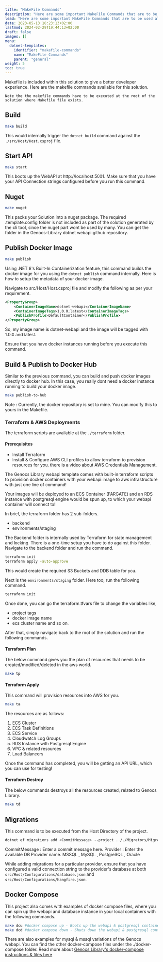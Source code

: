 ```yaml
---
title: "MakeFile Commands"
description: "Here are some important MakeFile Commands that are to be used along with Genocs Library CLI."
lead: "Here are some important MakeFile Commands that are to be used along with Genocs Library CLI."
date: 2023-05-13 10:23:13+02:00
lastmod: 2024-02-29T19:44:13+02:00
draft: false
images: []
menu:
  dotnet-templates:
    identifier: "makefile-commands"
    name: "MakeFile Commands"
    parent: "general"
weight: 5
toc: true
---
```


Makefile is included within this solution to give a better developer experience. Here are the makefile commands available for this solution.

`Note the the makefile commands have to be executed at the root of the solution where Makefile file exists.`

## Build
``` bash
make build
```
This would internally trigger the `dotnet build` command against the `./src/Host/Host.csproj` file.

## Start API
```bash
make start
```
This boots up the WebAPI at http://localhost:5001. Make sure that you have your API Connection strings configured before you run this command.

## Nuget

``` bash
make nuget
```

This packs your Solution into a nuget package. The required .template.config folder is not included as part of the solution generated by the cli tool, since the nuget part wont be used by many. You can get the folder in the Genocs-Library dotnet webapi github repository.

## Publish Docker Image

``` bash
make publish
```
Using .NET 8's Built-In Containerization feature, this command builds the docker image for you using the `dotnet publish` command internally. Here is how to setup the metadata of your docker image.

Navigate to src/Host/Host.csproj file and modify the following as per your requirement.

``` xml
<PropertyGroup>
    <ContainerImageName>dotnet-webapi</ContainerImageName>
    <ContainerImageTags>1.0.0;latest</ContainerImageTags>
    <PublishProfile>DefaultContainer</PublishProfile>
</PropertyGroup>
```

So, my image name is dotnet-webapi and the image will be tagged with 1.0.0 and latest.

Ensure that you have docker instances running before you execute this command.

## Build & Publish to Docker Hub

Similar to the previous command, you can build and push docker images directly to docker hub. In this case, you really dont need a docker instance running to build your docker image.

``` bash
make publish-to-hub
```
Note : Currently, the docker repository is set to mine. You can modify this to yours in the Makefile.

### Terraform & AWS Deployments

The terraform scripts are available at the `./terraform` folder.

#### Prerequisites
- Install Terraform
- Install & Configure AWS CLI profiles to allow terraform to provision resources for you. there is a video about [AWS Credentials Management](https://www.youtube.com/watch?v=oY0-1mj4oCo&ab_channel=Genocs).

The Genocs Library webapi template comes with built-in terraform scripts to provision docker containers with your webapi image to aws infrastructure with just one line of command!

Your images will be deployed to an ECS Container (FARGATE) and an RDS instance with postgresql engine would be spun up, to which your webapi container will connect to!

In brief, the terraform folder has 2 sub-folders.

- backend
- environments/staging

The Backend folder is internally used by Terraform for state management and locking. There is a one-time setup you have to do against this folder. Navigate to the backend folder and run the command.

``` bash
terraform init
terraform apply -auto-approve
```

This would create the required S3 Buckets and DDB table for you.

Next is the `environments/staging` folder. Here too, run the following command.

``` bash
terraform init
```

Once done, you can go the terraform.tfvars file to change the variables like,

- project tags
- docker image name
- ecs cluster name and so on.

After that, simply navigate back to the root of the solution and run the following commands.

#### Terraform Plan

The below command gives you the plan of resources that needs to be created/modified/deleted in the aws world.

``` bash
make tp
```

#### Terraform Apply

This command will provision resources into AWS for you.

``` bash
make ta
```

The resources are as follows:

1. ECS Cluster
2. ECS Task Definitions
3. ECS Service
4. Cloudwatch Log Groups
5. RDS Instance with Postgresql Engine
6. VPC & related resources
7. Load Balancers

Once the command has completed, you will be getting an API URL, which you can use for testing!

#### Terraform Destroy

The below commands destroys all the resources created, related to Genocs Library.

``` bash
make td
```

## Migrations

This command is to be executed from the Host Directory of the project.

``` bash
dotnet ef migrations add <CommitMessage> --project .././Migrators/Migrators.<Provider>/ --context ApplicationDbContext -o Migrations/Application
```
CommitMessage : Enter a commit message here.
Provider : Enter the available DB Provider name. MSSQL , MySQL , PostgreSQL , Oracle

While adding migrations for a particular provider, ensure that you have configured a valid connection string to the provider's database at both `src/Host/Configurations/database.json` and `src/Host/Configurations/hangfire.json`.

## Docker Compose

This project also comes with examples of docker compose files, where you can spin up the webapi and database instance in your local containers with the following commands.

``` bash
make dcu #docker compose up - Boots up the webapi & postgresql container
make dcd #docker compose down - Shuts down the webapi & postgresql containers
```

There are also examples for mysql & mssql variations of the Genocs webapi. You can find the other docker-compose files under the ./docker-compose folder. Read more about [Genocs Library's docker-compose instructions & files here](https://github.com/Genocs/genocs-library-docs/webapi-template/blob/main/docker-compose/README.md)
